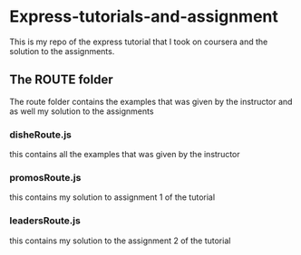 # Express-tutorials-and-assignment
This is my repo of the express tutorial that I took on coursera and the solution to the assignments.

## The ROUTE folder 
The route folder contains the examples that was given by the instructor and as well my solution to the assignments

### disheRoute.js
this contains all the examples that was given by the instructor

### promosRoute.js
this contains my solution to assignment 1 of the tutorial

### leadersRoute.js
this contains my solution to the assignment 2 of the tutorial

